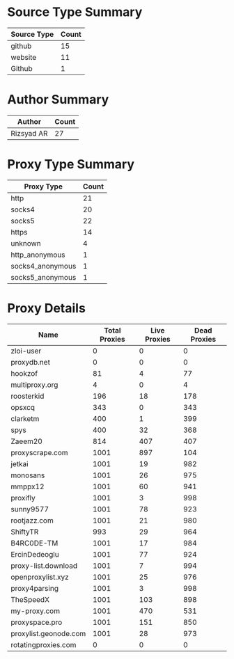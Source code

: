 # Source Type Summary

| Source Type | Count |
|-------------|-------|
| github | 15 |
| website | 11 |
| Github | 1 |


# Author Summary

| Author | Count |
|--------|-------|
| Rizsyad AR | 27 |


# Proxy Type Summary

| Proxy Type | Count |
|------------|-------|
| http | 21 |
| socks4 | 20 |
| socks5 | 22 |
| https | 14 |
| unknown | 4 |
| http_anonymous | 1 |
| socks4_anonymous | 1 |
| socks5_anonymous | 1 |


# Proxy Details

| Name | Total Proxies | Live Proxies | Dead Proxies |
|------|---------------|--------------|---------------|
| zloi-user | 0 | 0 | 0 |
| proxydb.net | 0 | 0 | 0 |
| hookzof | 81 | 4 | 77 |
| multiproxy.org | 4 | 0 | 4 |
| roosterkid | 196 | 18 | 178 |
| opsxcq | 343 | 0 | 343 |
| clarketm | 400 | 1 | 399 |
| spys | 400 | 32 | 368 |
| Zaeem20 | 814 | 407 | 407 |
| proxyscrape.com | 1001 | 897 | 104 |
| jetkai | 1001 | 19 | 982 |
| monosans | 1001 | 26 | 975 |
| mmppx12 | 1001 | 60 | 941 |
| proxifly | 1001 | 3 | 998 |
| sunny9577 | 1001 | 78 | 923 |
| rootjazz.com | 1001 | 21 | 980 |
| ShiftyTR | 993 | 29 | 964 |
| B4RC0DE-TM | 1001 | 17 | 984 |
| ErcinDedeoglu | 1001 | 77 | 924 |
| proxy-list.download | 1001 | 7 | 994 |
| openproxylist.xyz | 1001 | 25 | 976 |
| proxy4parsing | 1001 | 3 | 998 |
| TheSpeedX | 1001 | 103 | 898 |
| my-proxy.com | 1001 | 470 | 531 |
| proxyspace.pro | 1001 | 151 | 850 |
| proxylist.geonode.com | 1001 | 28 | 973 |
| rotatingproxies.com | 0 | 0 | 0 |
